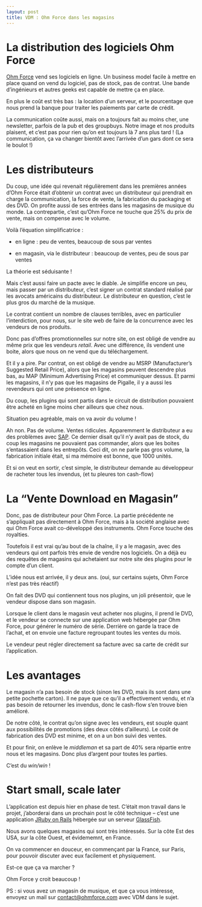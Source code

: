 ```yaml
---
layout: post
title: VDM : Ohm Force dans les magasins
---
```

<h1>La distribution des logiciels Ohm Force</h1>

<p><a href="http://www.ohmforce.com">Ohm Force</a> vend ses logiciels en ligne. Un business model facile à mettre en place quand on vend du logiciel, pas de stock, pas de contrat. Une bande d&#8217;ingénieurs et autres geeks est capable de mettre ça en place.</p>

<p>En plus le coût est très bas : la location d&#8217;un serveur, et le pourcentage que nous prend la banque pour traiter les paiements par carte de crédit.</p>

<p>La communication coûte aussi, mais on a toujours fait au moins cher, une newsletter, parfois de la pub et des groupbuys. Notre image et nos produits plaisent, et c&#8217;est pas pour rien qu&#8217;on est toujours là 7 ans plus tard !
(La communication, ça va changer bientôt avec l&#8217;arrivée d&#8217;un gars dont ce sera le boulot !)</p>

<h1>Les distributeurs</h1>

<p>Du coup, une idée qui revenait régulièrement dans les premières années d&#8217;Ohm Force était d&#8217;obtenir un contrat avec un distributeur qui prendrait en charge la communication, la force de vente, la fabrication du packaging et des DVD. On profite aussi de ses entrées dans les magasins de musique du monde.
La contrepartie, c&#8217;est qu&#8217;Ohm Force ne touche que 25% du prix de vente, mais on compense avec le volume.</p>

<p>Voilà l&#8217;équation simplificatrice :</p>

<ul>
<li><p>en ligne : peu de ventes, beaucoup de sous par ventes</p></li>
<li><p>en magasin, via le distributeur : beaucoup de ventes, peu de sous par ventes</p></li>
</ul>

<p>La théorie est séduisante !</p>

<p>Mais c&#8217;est aussi faire un pacte avec le diable. Je simplifie encore un peu, mais passer par un distributeur, c&#8217;est signer un contrat standard réalisé par les avocats américains du distributeur. Le distributeur en question, c&#8217;est le plus gros du marché de la musique.</p>

<p>Le contrat contient un nombre de clauses terribles, avec en particulier l&#8217;interdiction, pour nous, sur le site web de faire de la concurrence avec les vendeurs de nos produits.</p>

<p>Donc pas d&#8217;offres promotionnelles sur notre site, on est obligé de vendre au même prix que les vendeurs <i>retail</i>. Avec une différence, ils vendent une boite, alors que nous on ne vend que du téléchargement.</p>

<p>Et il y a pire. Par contrat, on est obligé de vendre au MSRP (Manufacturer&#8217;s Suggested Retail Price), alors que les magasins peuvent descendre plus bas, au MAP (Minimum Advertising Price) et communiquer dessus. Et parmi les magasins, il n&#8217;y pas que les magasins de Pigalle, il y a aussi les revendeurs qui ont une présence en ligne.</p>

<p>Du coup, les plugins qui sont partis dans le circuit de distribution pouvaient être acheté en ligne moins cher ailleurs que chez nous.</p>

<p>Situation peu agréable, mais on va avoir du volume !</p>

<p>Ah non. Pas de volume. Ventes ridicules. Apparemment le distributeur a eu des problèmes avec <a href="http://en.wikipedia.org/wiki/SAP_ERP">SAP</a>. Ce dernier disait qu&#8217;il n&#8217;y avait pas de stock, du coup les magasins ne pouvaient pas commander, alors que les boites s&#8217;entassaient dans les entrepôts. Ceci dit, on ne parle pas gros volume, la fabrication initiale était, si ma mémoire est bonne, que 1000 unités.</p>

<p>Et si on veut en sortir, c&#8217;est simple, le distributeur demande  au développeur de racheter tous les invendus, (et tu pleures ton cash-flow)</p>

<h1>La &#8220;Vente Download en Magasin&#8221;</h1>

<p>Donc, pas de distributeur pour Ohm Force. La partie précédente ne s&#8217;appliquait pas directement à Ohm Force, mais à la société anglaise avec qui Ohm Force avait co-développé des instruments. Ohm Force touche des royalties.</p>

<p>Toutefois il est vrai qu&#8217;au bout de la chaîne, il y a le magasin, avec des vendeurs qui ont parfois très envie de vendre nos logiciels. On a déjà eu des requêtes de magasins qui achetaient sur notre site des plugins pour le compte d&#8217;un client.</p>

<p>L&#8217;idée nous est arrivée, il y deux ans. (oui, sur certains sujets, Ohm Force n&#8217;est pas très réactif)</p>

<p>On fait des DVD qui contiennent tous nos plugins, un joli présentoir, que le vendeur dispose dans son magasin.</p>

<p>Lorsque le client dans le magasin veut acheter nos plugins, il prend le DVD, et le vendeur se connecte sur une application web hébergée par Ohm Force, pour générer le numéro de série. Derrière on garde la trace de l&#8217;achat, et on envoie une facture regroupant toutes les ventes du mois.</p>

<p>Le vendeur peut régler directement sa facture avec sa carte de crédit sur l&#8217;application.</p>

<h1>Les avantages</h1>

<p>Le magasin n&#8217;a pas besoin de stock (sinon les DVD, mais ils sont dans une petite pochette carton).
Il ne paye que ce qu&#8217;il a effectivement vendu, et n&#8217;a pas besoin de retourner les invendus, donc le cash-flow s&#8217;en trouve bien amélioré.</p>

<p>De notre côté, le contrat qu&#8217;on signe avec les vendeurs, est souple quant aux possibilités de promotions (des deux côtés d&#8217;ailleurs). Le coût de fabrication des DVD est minime, et on a un bon suivi des ventes.</p>

<p>Et pour finir, on enlève le <i>middleman</i> et sa part de 40% sera répartie entre nous et les magasins. Donc plus d&#8217;argent pour toutes les parties.</p>

<p>C&#8217;est du <i>win/win</i> !</p>

<h1>Start small, scale later</h1>

<p>L&#8217;application est depuis hier en phase de test. C&#8217;était mon travail dans le projet, j&#8217;aborderai dans un prochain post le côté technique &#8211; c&#8217;est une application <a href="http://www.cestari.info/2007/7/2/jruby-1-0-premi-egrave-re-experience">JRuby on Rails</a> hébergée sur un serveur <a href="https://glassfish.dev.java.net/">GlassFish</a>.</p>

<p>Nous avons quelques magasins qui sont très intéressés. Sur la côte Est des USA, sur la côte Ouest, et évidememnt, en France.</p>

<p>On va commencer en douceur, en commençant par la France, sur Paris, pour pouvoir discuter avec eux facilement et physiquement.</p>

<p>Est-ce que ça va marcher ?</p>

<p>Ohm Force y croit beaucoup !</p>

<p>PS : si vous avez un magasin de musique, et que ça vous intéresse, envoyez un mail sur <a href="mailto:contact@ohmforce.com">contact@ohmforce.com</a> avec VDM dans le sujet.</p>      

